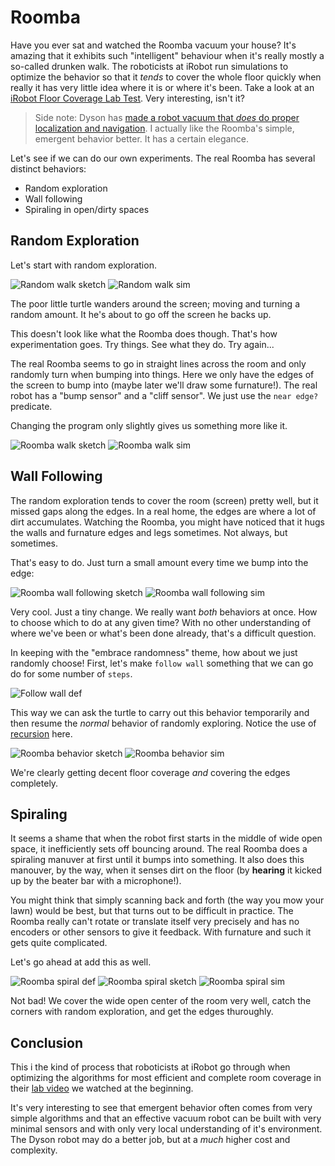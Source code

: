 # Roomba

Have you ever sat and watched the Roomba vacuum your house? It's amazing that it exhibits such "intelligent" behaviour when it's really mostly a so-called drunken walk. The roboticists at iRobot run simulations to optimize the behavior so that it _tends_ to cover the whole floor quickly when really it has very little idea where it is or where it's been. Take a look at an [iRobot Floor Coverage Lab Test](http://youtu.be/7FSUtSurqA4). Very interesting, isn't it?

> Side note: Dyson has [made a robot vacuum that _does_ do proper localization and navigation](https://www.dyson360eye.com/). I actually like the Roomba's simple, emergent behavior better. It has a certain elegance.

Let's see if we can do our own experiments. The real Roomba has several distinct behaviors:

* Random exploration
* Wall following
* Spiraling in open/dirty spaces

## Random Exploration

Let's start with random exploration.

![Random walk sketch](media/random_walk_sketch.png)
![Random walk sim](media/random_walk_sim.png)

The poor little turtle wanders around the screen; moving and turning a random amount. It he's about to go off the screen he backs up.

This doesn't look like what the Roomba does though. That's how experimentation goes. Try things. See what they do. Try again...

The real Roomba seems to go in straight lines across the room and only randomly turn when bumping into things. Here we only have the edges of the screen to bump into (maybe later we'll draw some furnature!). The real robot has a "bump sensor" and a "cliff sensor". We just use the `near edge?` predicate.

Changing the program only slightly gives us something more like it.

![Roomba walk sketch](media/roomba_walk_sketch.png)
![Roomba walk sim](media/roomba_walk_sim.png)

## Wall Following

The random exploration tends to cover the room (screen) pretty well, but it missed gaps along the edges. In a real home, the edges are where a lot of dirt accumulates. Watching the Roomba, you might have noticed that it hugs the walls and furnature edges and legs sometimes. Not always, but sometimes.

That's easy to do. Just turn a small amount every time we bump into the edge:

![Roomba wall following sketch](media/wall_following_sketch.png)
![Roomba wall following sim](media/wall_following_sim.png)

Very cool. Just a tiny change. We really want _both_ behaviors at once. How to choose which to do at any given time? With no other understanding of where we've been or what's been done already, that's a difficult question.

In keeping with the "embrace randomness" theme, how about we just randomly choose! First, let's make `follow wall` something that we can go do for some number of `steps`.

![Follow wall def](media/follow_wall_def.png)

This way we can ask the turtle to carry out this behavior temporarily and then resume the _normal_ behavior of randomly exploring. Notice the use of [recursion](recursion.md) here.

![Roomba behavior sketch](media/roomba_behavior_sketch.png)
![Roomba behavior sim](media/roomba_behavior_sim.png)

We're clearly getting decent floor coverage _and_ covering the edges completely.

## Spiraling

It seems a shame that when the robot first starts in the middle of wide open space, it inefficiently sets off bouncing around. The real Roomba does a spiraling manuver at first until it bumps into something. It also does this manouver, by the way, when it senses dirt on the floor (by **hearing** it kicked up by the beater bar with a microphone!).

You might think that simply scanning back and forth (the way you mow your lawn) would be best, but that turns out to be difficult in practice. The Roomba really can't rotate or translate itself very precisely and has no encoders or other sensors to give it feedback. With furnature and such it gets quite complicated.

Let's go ahead at add this as well.

![Roomba spiral def](media/roomba_spiral_def.png)
![Roomba spiral sketch](media/roomba_spiral_sketch.png)
![Roomba spiral sim](media/roomba_spiral_sim.png)

Not bad! We cover the wide open center of the room very well, catch the corners with random exploration, and get the edges thuroughly.

## Conclusion

This i  the kind of process that roboticists at iRobot go through when optimizing the algorithms for most efficient and complete room coverage in their [lab video](http://youtu.be/7FSUtSurqA4) we watched at the beginning.

It's very interesting to see that emergent behavior often comes from very simple algorithms and that an effective vacuum robot can be built with very minimal sensors and with only very local understanding of it's environment. The Dyson robot may do a better job, but at a _much_ higher cost and complexity.
